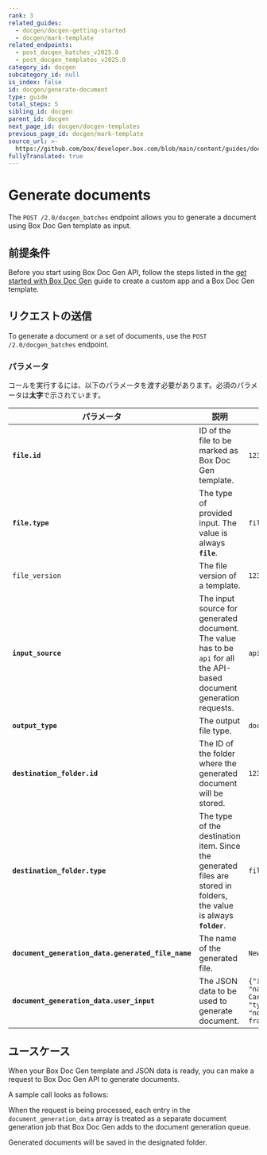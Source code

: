 ```yaml
---
rank: 3
related_guides:
  - docgen/docgen-getting-started
  - docgen/mark-template
related_endpoints:
  - post_docgen_batches_v2025.0
  - post_docgen_templates_v2025.0
category_id: docgen
subcategory_id: null
is_index: false
id: docgen/generate-document
type: guide
total_steps: 5
sibling_id: docgen
parent_id: docgen
next_page_id: docgen/docgen-templates
previous_page_id: docgen/mark-template
source_url: >-
  https://github.com/box/developer.box.com/blob/main/content/guides/docgen/generate-document.md
fullyTranslated: true
---
```

# Generate documents

The `POST /2.0/docgen_batches` endpoint allows you to generate a document using Box Doc Gen template as input.

## 前提条件

Before you start using Box Doc Gen API, follow the steps listed in the [get started with Box Doc Gen][docgen-prerequisites] guide to create a custom app and a Box Doc Gen template.

## リクエストの送信

To generate a document or a set of documents, use the `POST /2.0/docgen_batches` endpoint.

### パラメータ

コールを実行するには、以下のパラメータを渡す必要があります。必須のパラメータは**太字**で示されています。

| パラメータ                                              | 説明                                                                                                                     | 例                                                            |
| -------------------------------------------------- | ---------------------------------------------------------------------------------------------------------------------- | ------------------------------------------------------------ |
| **`file.id`**                                      | ID of the file to be marked as Box Doc Gen template.                                                                   | `12345678`                                                   |
| **`file.type`**                                    | The type of provided input. The value is always **`file`**.                                                            | `file`                                                       |
| `file_version`                                     | The file version of a template.                                                                                        | `12345`                                                      |
| **`input_source`**                                 | The input source for generated document. The value has to be `api` for all the API-based document generation requests. | `api`                                                        |
| **`output_type`**                                  | The output file type.                                                                                                  | `docx`                                                       |
| **`destination_folder.id`**                        | The ID of the folder where the generated document will be stored.                                                      | `12345678`                                                   |
| **`destination_folder.type`**                      | The type of the destination item. Since the generated files are stored in folders, the value is always **`folder`**.   | `file`                                                       |
| **`document_generation_data.generated_file_name`** | The name of the generated file.                                                                                        | `New_Template`                                               |
| **`document_generation_data.user_input`**          | The JSON data to be used to generate document.                                                                         | `{"id": 2, "name": "Ink  Cartridge", "type": "non-fragile"}` |

## ユースケース

When your Box Doc Gen template and JSON data is ready, you can make a request to Box Doc Gen API to generate documents.

A sample call looks as follows:

<Samples id="post_docgen_batches_v2025.0">

</Samples>

When the request is being processed, each entry in the `document_generation_data` array is treated as a separate document generation job that Box Doc Gen adds to the document generation queue.

Generated documents will be saved in the designated folder.

[docgen-prerequisites]: g://docgen/docgen-getting-started
